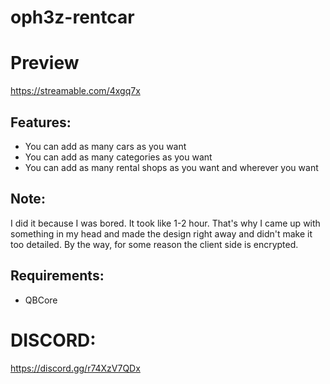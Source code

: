 # oph3z-rentcar

# Preview
https://streamable.com/4xgq7x

## Features:
- You can add as many cars as you want
- You can add as many categories as you want
- You can add as many rental shops as you want and wherever you want

## Note:
I did it because I was bored. It took like 1-2 hour. That's why I came up with something in my head and made the design right away and didn't make it too detailed.
By the way, for some reason the client side is encrypted.

## Requirements:
- QBCore

# DISCORD:
https://discord.gg/r74XzV7QDx
